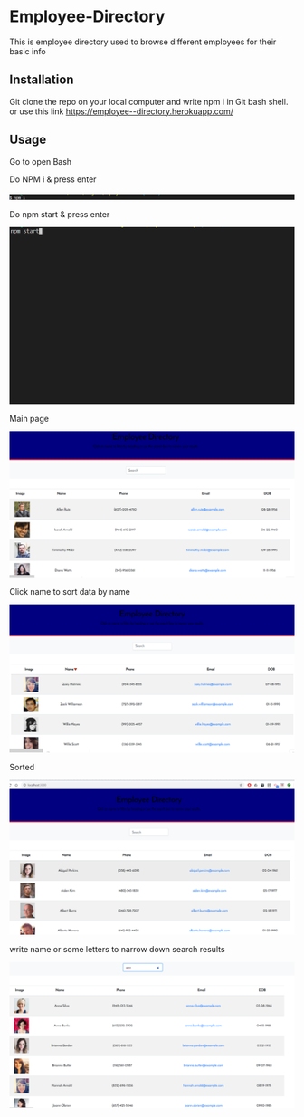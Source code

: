 # Employee-Directory
This is employee directory used to browse different employees for their basic info

## Installation
Git clone the repo on your local computer and write npm i in Git bash shell. or use this link https://employee--directory.herokuapp.com/


## Usage 
Go to open Bash 

Do NPM i & press enter

![Images/e1.png](Images/e1.png)

Do npm start & press enter

![Images/e2.png](Images/e2.png)

Main page

![Images/e3.png](Images/e3.png)

Click name to sort data by name

![Images/e4.png](Images/e4.png)

Sorted

![Images/e5.png](Images/e5.png)

write name or some letters to narrow down search results

![Images/e6.png](Images/e6.png)







